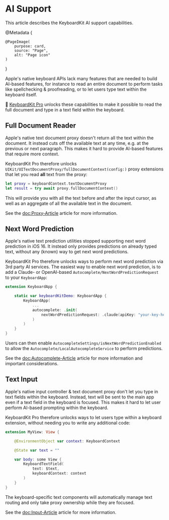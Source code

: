 # AI Support

This article describes the KeyboardKit AI support capabilities.

@Metadata {

    @PageImage(
        purpose: card,
        source: "Page",
        alt: "Page icon"
    )
}

Apple's native keyboard APIs lack many features that are needed to build AI-based features, for instance to read an entire document to perform tasks like spellchecking & proofreading, or to let users type text within the keyboard itself.

👑 [KeyboardKit Pro][Pro] unlocks these capabilities to make it possible to read the full document and type in a text field within the keyboard.


## Full Document Reader

Apple's native text document proxy doesn't return all the text within the document. It instead cuts off the available text at any time, e.g. at the previous or next paragraph. This makes it hard to provide AI-based features that require more context.

KeyboardKit Pro therefore unlocks ``UIKit/UITextDocumentProxy/fullDocumentContext(config:)`` proxy extensions that let you read **all** text from the proxy:

```swift
let proxy = keyboardContext.textDocumentProxy
let result = try await proxy.fullDocumentContext()
```

This will provide you with all the text before and after the input cursor, as well as an aggregate of all the available text in the document. 

See the <doc:Proxy-Article> article for more information.


## Next Word Prediction

Apple's native text prediction utilities stopped supporting next word prediction in iOS 16. It instead only provides predictions on already typed text, without any (known) way to get next word predictions. 

KeyboardKit Pro therefore unlocks ways to perform next word prediction via 3rd party AI services. The easiest way to enable next word prediction, is to add a Claude- or OpenAI-based ``Autocomplete/NextWordPredictionRequest`` to your ``KeyboardApp``:

```swift
extension KeyboardApp {

    static var keyboardKitDemo: KeyboardApp {
        KeyboardApp(
            ...
            autocomplete: .init(
                nextWordPredictionRequest: .claude(apiKey: "your-key-here")
            )
        )
    }
}
```

Users can then enable ``AutocompleteSettings/isNextWordPredictionEnabled`` to allow the ``Autocomplete/LocalAutocompleteService`` to perform predictions.

See the <doc:Autocomplete-Article> article for more information and important considerations.


## Text Input

Apple's native input controller & text document proxy don't let you type in text fields within the keyboard. Instead, text will be sent to the main app even if a text field in the keyboard is focused. This makes it hard to let user perform AI-based prompting within the keyboard.

KeyboardKit Pro therefore unlocks ways to let users type within a keyboard extension, without needing you to write any additional code:

```swift
extension MyView: View {

    @EnvironmentObject var context: KeyboardContext

    @State var text = ""

    var body: some View {
        KeyboardTextField(
            text: $text, 
            keyboardContext: context
        )
    }
}
```

The keyboard-specific text components will automatically manage text routing and only take proxy ownership while they are focused.

See the <doc:Input-Article> article for more information.



[Pro]: https://github.com/KeyboardKit/KeyboardKitPro
